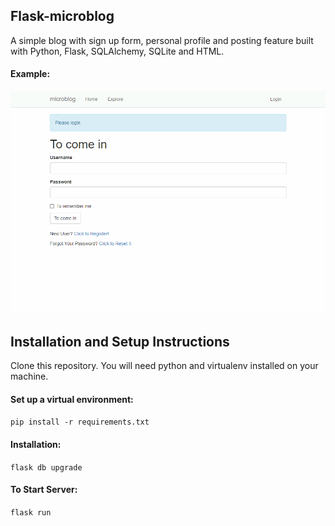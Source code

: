## Flask-microblog

A simple blog with sign up form, personal profile and posting feature built with Python, Flask, SQLAlchemy, SQLite and HTML.


#### Example:   
![Image description](https://github.com/Vilay397/Flask-microblog/blob/main/Intro.gif)

## Installation and Setup Instructions

Clone this repository. You will need python and virtualenv installed on your machine.

#### Set up a virtual environment:

`pip install -r requirements.txt`

#### Installation:

`flask db upgrade`
  
#### To Start Server:

`flask run`  
